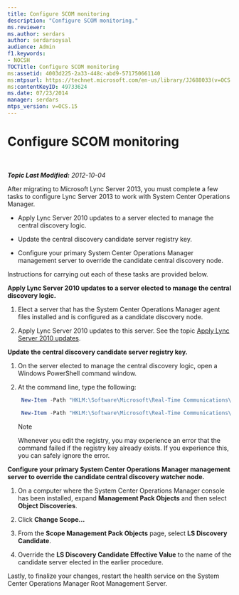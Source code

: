 ```yaml
---
title: Configure SCOM monitoring
description: "Configure SCOM monitoring."
ms.reviewer: 
ms.author: serdars
author: serdarsoysal
audience: Admin
f1.keywords:
- NOCSH
TOCTitle: Configure SCOM monitoring
ms:assetid: 4003d225-2a33-448c-abd9-571750661140
ms:mtpsurl: https://technet.microsoft.com/en-us/library/JJ688033(v=OCS.15)
ms:contentKeyID: 49733624
ms.date: 07/23/2014
manager: serdars
mtps_version: v=OCS.15
---
```


# Configure SCOM monitoring

<div data-xmlns="http://www.w3.org/1999/xhtml">

<div class="topic" data-xmlns="http://www.w3.org/1999/xhtml" data-msxsl="urn:schemas-microsoft-com:xslt" data-cs="https://msdn.microsoft.com/">

<div data-asp="https://msdn2.microsoft.com/asp">



</div>

<div id="mainSection">

<div id="mainBody">

<span> </span>

_**Topic Last Modified:** 2012-10-04_

After migrating to Microsoft Lync Server 2013, you must complete a few tasks to configure Lync Server 2013 to work with System Center Operations Manager.

  - Apply Lync Server 2010 updates to a server elected to manage the central discovery logic.

  - Update the central discovery candidate server registry key.

  - Configure your primary System Center Operations Manager management server to override the candidate central discovery node.

Instructions for carrying out each of these tasks are provided below.

**Apply Lync Server 2010 updates to a server elected to manage the central discovery logic.**

1.  Elect a server that has the System Center Operations Manager agent files installed and is configured as a candidate discovery node.

2.  Apply Lync Server 2010 updates to this server. See the topic [Apply Lync Server 2010 updates](apply-lync-server-2010-updates.md).

**Update the central discovery candidate server registry key.**

1.  On the server elected to manage the central discovery logic, open a Windows PowerShell command window.

2.  At the command line, type the following:
    
       ```PowerShell
        New-Item -Path "HKLM:\Software\Microsoft\Real-Time Communications\Health"
       ```
    
       ```PowerShell
        New-Item -Path "HKLM:\Software\Microsoft\Real-Time Communications\Health\CentralDiscoveryCandidate"
       ```
    
    <div class="">
    

    > [!NOTE]  
    > Whenever you edit the registry, you may experience an error that the command failed if the registry key already exists. If you experience this, you can safely ignore the error.

    
    </div>

**Configure your primary System Center Operations Manager management server to override the candidate central discovery watcher node.**

1.  On a computer where the System Center Operations Manager console has been installed, expand **Management Pack Objects** and then select **Object Discoveries**.

2.  Click **Change Scope...**

3.  From the **Scope Management Pack Objects** page, select **LS Discovery Candidate**.

4.  Override the **LS Discovery Candidate Effective Value** to the name of the candidate server elected in the earlier procedure.

Lastly, to finalize your changes, restart the health service on the System Center Operations Manager Root Management Server.

</div>

<span> </span>

</div>

</div>

</div>

